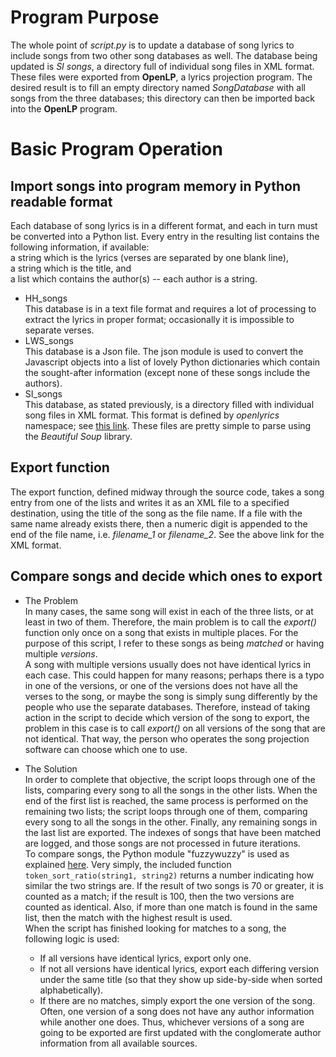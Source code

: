 # Program Purpose
The whole point of *script.py* is to update a database of song lyrics to include songs from two other song databases as well.  The database being updated is *SI songs*, a directory full of individual song files in XML format.  These files were exported from **OpenLP**, a lyrics projection program.  The desired result is to fill an empty directory named *SongDatabase* with all songs from the three databases; this directory can then be imported back into the **OpenLP** program.
# Basic Program Operation
## Import songs into program memory in Python readable format
Each database of song lyrics is in a different format, and each in turn must be converted into a Python list.  Every entry in the resulting list contains the following information, if available:  
    a string which is the lyrics (verses are separated by one blank line),  
    a string which is the title, and  
    a list which contains the author(s) -- each author is a string.
* HH_songs  
    This database is in a text file format and requires a lot of processing to extract the lyrics in proper format; occasionally it is impossible to separate verses.
* LWS_songs  
    This database is a Json file.  The json module is used to convert the Javascript objects into a list of lovely Python dictionaries which contain the sought-after information (except none of these songs include the authors).
* SI_songs  
    This database, as stated previously, is a directory filled with individual song files in XML format.  This format is defined by *openlyrics* namespace; see [this link](http://api.openlp.io/api/openlp/plugins/songs/lib/openlyricsxml.html "openlyricsxml").  These files are pretty simple to parse using the *Beautiful Soup* library.
## Export function
The export function, defined midway through the source code, takes a song entry from one of the lists and writes it as an XML file to a specified destination, using the title of the song as the file name.  If a file with the same name already exists there, then a numeric digit is appended to the end of the file name, i.e. *filename_1* or *filename_2*.  See the above link for the XML format.
## Compare songs and decide which ones to export
* The Problem  
    In many cases, the same song will exist in each of the three lists, or at least in two of them.  Therefore, the main problem is to call the *export()* function only once on a song that exists in multiple places.  For the purpose of this script, I refer to these songs as being *matched* or having multiple *versions*.  
    A song with multiple versions usually does not have identical lyrics in each case.  This could happen for many reasons; perhaps there is a typo in one of the versions, or one of the versions does not have all the verses to the song, or maybe the song is simply sung differently by the people who use the separate databases.  Therefore, instead of taking action in the script to decide which version of the song to export, the problem in this case is to call *export()* on all versions of the song that are not identical.  That way, the person who operates the song projection software can choose which one to use.
* The Solution  
    In order to complete that objective, the script loops through one of the lists, comparing every song to all the songs in the other lists.  When the end of the first list is reached, the same process is performed on the remaining two lists; the script loops through one of them, comparing every song to all the songs in the other.  Finally, any remaining songs in the last list are exported.  The indexes of songs that have been matched are logged, and those songs are not processed in future iterations.  
    To compare songs, the Python module "fuzzywuzzy" is used as explained [here](https://www.datacamp.com/community/tutorials/fuzzy-string-python "Fuzzy String Matching in Python").  Very simply, the included function `token_sort_ratio(string1, string2)` returns a number indicating how similar the two strings are.  If the result of two songs is 70 or greater, it is counted as a match; if the result is 100, then the two versions are counted as identical.  Also, if more than one match is found in the same list, then the match with the highest result is used.  
    When the script has finished looking for matches to a song, the following logic is used:
    
  * If all versions have identical lyrics, export only one.
  * If not all versions have identical lyrics, export each differing version under the same title (so that they show up side-by-side when sorted alphabetically).
  * If there are no matches, simply export the one version of the song.
    Often, one version of a song does not have any author information while another one does.  Thus, whichever versions of a song are going to be exported are first updated with the conglomerate author information from all available sources.
